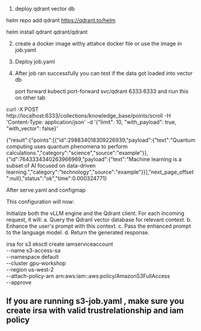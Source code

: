 1. deploy qdrant vector db

helm repo add qdrant https://qdrant.to/helm

helm install qdrant qdrant/qdrant 

2. create a docker image withy attahce docker file or use the image in job.yaml


3. Deploy job.yaml

4. After job ran successfully you can  test if the data got loaded into vector db

   port forward kubectl port-forward svc/qdrant 6333:6333 and riun this on other tab

curl -X POST http://localhost:6333/collections/knowledge_base/points/scroll -H 'Content-Type: application/json' -d '{"limit": 10, "with_payload": true, "with_vector": false}'

{"result":{"points":[{"id":298834018309226939,"payload":{"text":"Quantum computing uses quantum phenomena to perform calculations.","category":"science","source":"example"}},{"id":7643334340263966969,"payload":{"text":"Machine learning is a subset of AI focused on data-driven learning.","category":"technology","source":"example"}}],"next_page_offset":null},"status":"ok","time":0.000324771}

After serve.yaml and configmap

This configuration will now:

Initialize both the vLLM engine and the Qdrant client.
For each incoming request, it will: a. Query the Qdrant vector database for relevant context. b. Enhance the user's prompt with this context. c. Pass the enhanced prompt to the language model. d. Return the generated response.



irsa for s3 eksctl create iamserviceaccount \
  --name s3-access-sa \
  --namespace default \
  --cluster gpu-workshop \
  --region us-west-2 \
  --attach-policy-arn arn:aws:iam::aws:policy/AmazonS3FullAccess \
  --approve


  ## If you are running s3-job.yaml , make sure you create irsa with valid trustrelationship and iam policy
  
